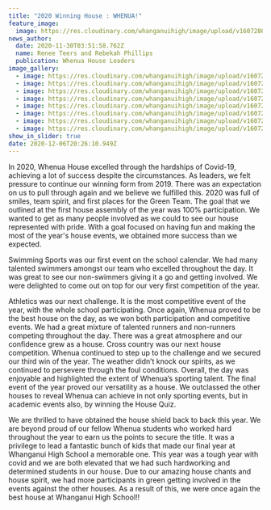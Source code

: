 ```yaml
---
title: "2020 Winning House : WHENUA!"
feature_image:
  image: https://res.cloudinary.com/whanganuihigh/image/upload/v1607286388/News/WHENUA%20WINNING%20HOUSE%202020/1.Whenua_winning_house_2020_8.jpg
news_author:
  date: 2020-11-30T03:51:58.762Z
  name: Renee Teers and Rebekah Phillips
  publication: Whenua House Leaders
image_gallery:
  - image: https://res.cloudinary.com/whanganuihigh/image/upload/v1607286387/News/WHENUA%20WINNING%20HOUSE%202020/2.Whenua_winning_house_2020_5.jpg
  - image: https://res.cloudinary.com/whanganuihigh/image/upload/v1607286387/News/WHENUA%20WINNING%20HOUSE%202020/3.Whenua_winning_house_2020_4.jpg
  - image: https://res.cloudinary.com/whanganuihigh/image/upload/v1607286387/News/WHENUA%20WINNING%20HOUSE%202020/4.Whenua_winning_house_2020_6.jpg
  - image: https://res.cloudinary.com/whanganuihigh/image/upload/v1607286387/News/WHENUA%20WINNING%20HOUSE%202020/5.Whenua_winning_house_2020_3.jpg
  - image: https://res.cloudinary.com/whanganuihigh/image/upload/v1607286387/News/WHENUA%20WINNING%20HOUSE%202020/6.Whenua_winning_house_2020_1.jpg
  - image: https://res.cloudinary.com/whanganuihigh/image/upload/v1607286389/News/WHENUA%20WINNING%20HOUSE%202020/7.Whenua_winning_house_2020_7.jpg
  - image: https://res.cloudinary.com/whanganuihigh/image/upload/v1607286390/News/WHENUA%20WINNING%20HOUSE%202020/8.Whenua_winning_house_2020_9.jpg
  - image: https://res.cloudinary.com/whanganuihigh/image/upload/v1607286389/News/WHENUA%20WINNING%20HOUSE%202020/9.Whenua-winning-house-2020-2.jpg
show_in_slider: true
date: 2020-12-06T20:26:10.949Z
---
```

In 2020, Whenua House excelled through the hardships of Covid-19, achieving a lot of success despite the circumstances. As leaders, we felt  pressure to continue our winning form from 2019. There was an expectation on us to pull through again and we believe we fulfilled this. 2020 was full of smiles, team spirit, and first places for the Green Team. The goal that we outlined at the first house assembly of the year was 100% participation. We wanted to get as many people involved as we could to see our house represented with pride. With a goal focused on having fun and making the most of the year's house events, we obtained more success than we expected. 

Swimming Sports was our first event on the school calendar. We had many talented swimmers amongst our team who excelled throughout the day. It was great to see our non-swimmers giving it a go and getting involved. We were delighted to come out on top for our very first competition of the year. 

Athletics was our next challenge. It is the most competitive event of the year, with the whole school participating. Once again, Whenua proved to be the best house on the day, as we won both participation and competitive events. We had a great mixture of talented runners and non-runners competing throughout the day. There was a great atmosphere and our confidence grew as a house. Cross country was our next house competition. Whenua continued to step up to the challenge and we secured our third win of the year. The weather didn’t knock our spirits, as we continued to persevere through the foul conditions. Overall, the day was enjoyable and highlighted the extent of Whenua’s sporting talent. The final event of the year proved our versatility as a house. We outclassed the other houses to reveal Whenua can achieve in not only sporting events, but in academic events also, by winning the House Quiz. 

We are thrilled to have obtained the house shield back to back this year. We are beyond proud of our fellow Whenua students who worked hard throughout the year to earn us the points to secure the title. It was a privilege to lead a fantastic bunch of kids that made our final year at Whanganui High School a memorable one. This year was a tough year with covid and we are both elevated that we had such hardworking and determined students in our house. Due to our amazing house chants and house spirit, we had more participants in green getting involved in the events against the other houses. As a result of this, we were once again the best house at Whanganui High School!!

